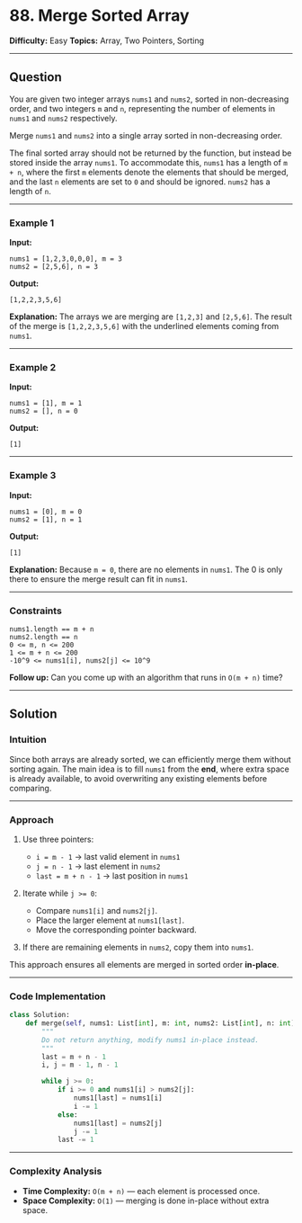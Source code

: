 # 88. Merge Sorted Array

**Difficulty:** Easy
**Topics:** Array, Two Pointers, Sorting

---

## Question

You are given two integer arrays `nums1` and `nums2`, sorted in non-decreasing order, and two integers `m` and `n`, representing the number of elements in `nums1` and `nums2` respectively.

Merge `nums1` and `nums2` into a single array sorted in non-decreasing order.

The final sorted array should not be returned by the function, but instead be stored inside the array `nums1`.
To accommodate this, `nums1` has a length of `m + n`, where the first `m` elements denote the elements that should be merged, and the last `n` elements are set to `0` and should be ignored.
`nums2` has a length of `n`.

---

### Example 1

**Input:**

```
nums1 = [1,2,3,0,0,0], m = 3
nums2 = [2,5,6], n = 3
```

**Output:**

```
[1,2,2,3,5,6]
```

**Explanation:**
The arrays we are merging are `[1,2,3]` and `[2,5,6]`.
The result of the merge is `[1,2,2,3,5,6]` with the underlined elements coming from `nums1`.

---

### Example 2

**Input:**

```
nums1 = [1], m = 1
nums2 = [], n = 0
```

**Output:**

```
[1]
```

---

### Example 3

**Input:**

```
nums1 = [0], m = 0
nums2 = [1], n = 1
```

**Output:**

```
[1]
```

**Explanation:**
Because `m = 0`, there are no elements in `nums1`. The 0 is only there to ensure the merge result can fit in `nums1`.

---

### Constraints

```
nums1.length == m + n
nums2.length == n
0 <= m, n <= 200
1 <= m + n <= 200
-10^9 <= nums1[i], nums2[j] <= 10^9
```

**Follow up:**
Can you come up with an algorithm that runs in `O(m + n)` time?

---

## Solution

### Intuition

Since both arrays are already sorted, we can efficiently merge them without sorting again.
The main idea is to fill `nums1` from the **end**, where extra space is already available, to avoid overwriting any existing elements before comparing.

---

### Approach

1. Use three pointers:

   - `i = m - 1` → last valid element in `nums1`
   - `j = n - 1` → last element in `nums2`
   - `last = m + n - 1` → last position in `nums1`

2. Iterate while `j >= 0`:

   - Compare `nums1[i]` and `nums2[j]`.
   - Place the larger element at `nums1[last]`.
   - Move the corresponding pointer backward.

3. If there are remaining elements in `nums2`, copy them into `nums1`.

This approach ensures all elements are merged in sorted order **in-place**.

---

### Code Implementation

```python
class Solution:
    def merge(self, nums1: List[int], m: int, nums2: List[int], n: int) -> None:
        """
        Do not return anything, modify nums1 in-place instead.
        """
        last = m + n - 1
        i, j = m - 1, n - 1

        while j >= 0:
            if i >= 0 and nums1[i] > nums2[j]:
                nums1[last] = nums1[i]
                i -= 1
            else:
                nums1[last] = nums2[j]
                j -= 1
            last -= 1
```

---

### Complexity Analysis

- **Time Complexity:** `O(m + n)` — each element is processed once.
- **Space Complexity:** `O(1)` — merging is done in-place without extra space.

